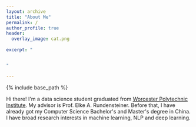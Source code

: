```yaml
---
layout: archive
title: "About Me"
permalink: /
author_profile: true
header: 
  overlay_image: cat.png
  
excerpt: "


"

---
```

{% include base_path %}

 Hi there! I'm a data science student graduated from [Worcester Polytechnic Institute](https://www.wpi.edu/). My advisor is Prof. Elke A. Rundensteiner. Before that, I have already got my Computer Science Bachelor's and Master's degree in China. I have broad research interests in machine learning, NLP and deep learning.